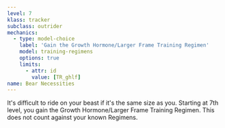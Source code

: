 ```yaml
---
level: 7
klass: tracker
subclass: outrider
mechanics:
  - type: model-choice
    label: 'Gain the Growth Hormone/Larger Frame Training Regimen'
    model: training-regimens
    options: true
    limits:
      - attr: id
        value: [TR_ghlf]
name: Bear Necessities
---
```

It's difficult to ride on your beast if it's the same size as you. Starting at 7th level,
you gain the Growth Hormone/Larger Frame Training Regimen. This does not count against your known Regimens.
